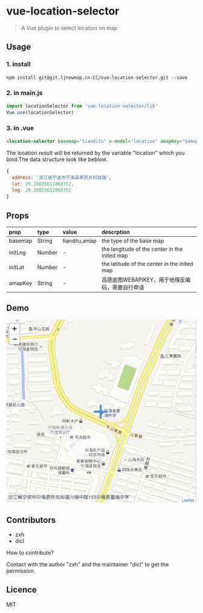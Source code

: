 # vue-location-selector

> A Vue plugin to select location on map

## Usage

### 1. install

```shell
npm install git@git.ljnewmap.cn:CC/vue-location-selector.git --save
```

### 2. in main.js

```js
import locationSelector from 'vue-location-selector/lib'
Vue.use(locationSelector)
```

### 3. in .vue

```html
<location-selector basemap="tianditu" v-model="location" amapKey="$amapKEY"/>
```

The location result will be returned by the variable "location" which you bind.The data structure look like beblow.

```js
{
  address: '浙江省宁波市宁海县茶院乡科技路',
  lat: 29.28025612868752,
  lng: 29.28025612868752
}
```

## Props

prop    |type   |value        |  descrption
:---|:---|:---|:---
basemap |String |tianditu,amap|the type of the base map
initLng |Number | - | the langitude of the center in the inited map
initLat |Number | - | the latitude of the center in the inited map
amapKey |String | - | 高德底图WEBAPIKEY，用于地理反编码，需要自行申请

## Demo

![demo][1]

## Contributors

- zxh
- dicl

How to contribute?

Contact with the author "zxh" and the maintainer "dicl" to get the permission.

## Licence

MIT

[1]: ./example/images/demo.jpg "have a look of demo"